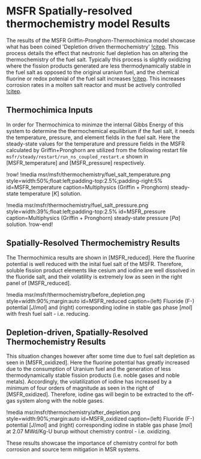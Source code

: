 # MSFR Spatially-resolved thermochemistry model Results

The results of the MSFR Griffin-Pronghorn-Thermochimica model showcase what has been coined 'Depletion driven thermochemistry' [!citep](Frontiers). This process details the effect that neutronic fuel depletion has on altering the thermochemistry of the fuel salt. Typically this process is slightly oxidizing where the fission products generated are less thermodynamically stable in the fuel salt as opposed to the original uranium fuel, and the chemical fluorine or redox potenial of the fuel salt increases [!citep](Frontiers). This increases corrosion rates in a molten salt reactor and must be actively controlled [!citep](Zhang2018).

## Thermochimica Inputs

In order for Thermochimica to minimze the internal Gibbs Energy of this system to determine the thermochemical equilibrium if the fuel salt, it needs the temperature, pressure, and element fields in the fuel salt. Here the steady-state values for the temperature and pressure fields in the MSFR calculated by Griffin+Pronghorn are utilized from the following restart file `msfr/steady/restart/run_ns_coupled_restart.e` shown in [MSFR_temperature] and [MSFR_pressure] respectively.

!row!
!media msr/msfr/thermochemistry/fuel_salt_temperature.png
       style=width:50%;float:left;padding-top:2.5%;padding-right:5%
       id=MSFR_temperature
       caption=Multiphysics (Griffin + Pronghorn) steady-state temperature $[K]$ solution.

!media msr/msfr/thermochemistry/fuel_salt_pressure.png
       style=width:39%;float:left;padding-top:2.5%
       id=MSFR_pressure
       caption=Multiphysics (Griffin + Pronghorn) steady-state pressure $[Pa]$ solution.
!row-end!

## Spatially-Resolved Thermochemistry Results

The Thermochimica results are shown in [MSFR_reduced]. Here the fluorine potential is well reduced with the inital fuel salt of the MSFR. Therefore, soluble fission product elements like cesium and iodine are well dissolved in the fluoride salt, and their volatility is extremely low as seen in the right panel of [MSFR_reduced].

!media msr/msfr/thermochemistry/before_depletion.png
       style=width:90%;margin:auto
       id=MSFR_reduced
       caption=(left) Fluoride (F-) potential $[J/mol]$ and (right) corresponding iodine in stable gas phase $[mol]$ with fresh fuel salt - i.e. reducing.

## Depletion-driven, Spatially-Resolved Thermochemistry Results

This situation changes however after some time due to fuel salt depletion as seen in [MSFR_oxidized]. Here the fluorine potential has greatly increased due to the consumption of Uranium fuel and the generation of less thermodynamically stable fission products (i.e. noble gases and noble metals). Accordingly, the volatilization of iodine has increased by a minimum of four orders of magnitude as seen in the right of [MSFR_oxidized]. Therefore, iodine gas will begin to be extracted to the off-gas system along with the noble gases.

!media msr/msfr/thermochemistry/after_depletion.png
       style=width:90%;margin:auto
       id=MSFR_oxidized
       caption=(left) Fluoride (F-) potential $[J/mol]$ and (right) corresponding iodine in stable gas phase $[mol]$ at 2.07 MWd/Kg-U burup without chemistry control - i.e. oxidizing.

These results showcase the importance of chemistry control for both corrosion and source term mitigation in MSR systems.
